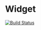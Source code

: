 Widget
======

[![Build Status](https://travis-ci.org/twinh/widget.png?branch=master)](https://travis-ci.org/twinh/widget)
